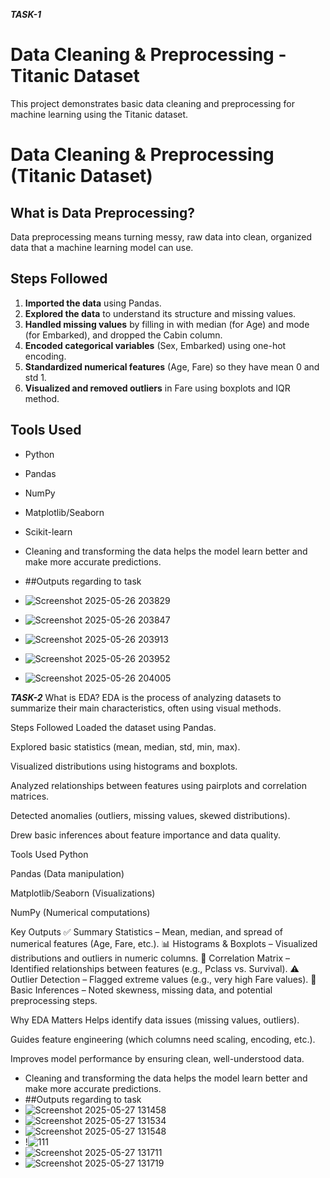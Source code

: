 *****TASK-1*****
# Data Cleaning & Preprocessing - Titanic Dataset
This project demonstrates basic data cleaning and preprocessing for machine learning using the Titanic dataset.
# Data Cleaning & Preprocessing (Titanic Dataset)

## What is Data Preprocessing?
Data preprocessing means turning messy, raw data into clean, organized data that a machine learning model can use.

## Steps Followed
1. **Imported the data** using Pandas.
2. **Explored the data** to understand its structure and missing values.
3. **Handled missing values** by filling in with median (for Age) and mode (for Embarked), and dropped the Cabin column.
4. **Encoded categorical variables** (Sex, Embarked) using one-hot encoding.
5. **Standardized numerical features** (Age, Fare) so they have mean 0 and std 1.
6. **Visualized and removed outliers** in Fare using boxplots and IQR method.

## Tools Used
- Python
- Pandas
- NumPy
- Matplotlib/Seaborn
- Scikit-learn

- Cleaning and transforming the data helps the model learn better and make more accurate predictions.
- ##Outputs regarding to task
- ![Screenshot 2025-05-26 203829](https://github.com/user-attachments/assets/913dfdf7-ffd6-4f57-8473-17a594b5a933)
- ![Screenshot 2025-05-26 203847](https://github.com/user-attachments/assets/b840dc7d-07e1-4030-b669-caa4df8f38e5)
- ![Screenshot 2025-05-26 203913](https://github.com/user-attachments/assets/98178323-b81f-4082-8846-fd7165b9af28)
- ![Screenshot 2025-05-26 203952](https://github.com/user-attachments/assets/9bf0f0a8-694e-4a35-ad62-39ce4d45bab2)
- ![Screenshot 2025-05-26 204005](https://github.com/user-attachments/assets/404a6840-826b-4961-8b55-5b941bf772f3)

*****TASK-2*****
What is EDA?
EDA is the process of analyzing datasets to summarize their main characteristics, often using visual methods.

Steps Followed
Loaded the dataset using Pandas.

Explored basic statistics (mean, median, std, min, max).

Visualized distributions using histograms and boxplots.

Analyzed relationships between features using pairplots and correlation matrices.

Detected anomalies (outliers, missing values, skewed distributions).

Drew basic inferences about feature importance and data quality.

Tools Used
Python

Pandas (Data manipulation)

Matplotlib/Seaborn (Visualizations)

NumPy (Numerical computations)

Key Outputs
✅ Summary Statistics – Mean, median, and spread of numerical features (Age, Fare, etc.).
📊 Histograms & Boxplots – Visualized distributions and outliers in numeric columns.
🔗 Correlation Matrix – Identified relationships between features (e.g., Pclass vs. Survival).
⚠️ Outlier Detection – Flagged extreme values (e.g., very high Fare values).
📝 Basic Inferences – Noted skewness, missing data, and potential preprocessing steps.

Why EDA Matters
Helps identify data issues (missing values, outliers).

Guides feature engineering (which columns need scaling, encoding, etc.).

Improves model performance by ensuring clean, well-understood data.

- Cleaning and transforming the data helps the model learn better and make more accurate predictions.
- ##Outputs regarding to task
- ![Screenshot 2025-05-27 131458](https://github.com/user-attachments/assets/c76590e7-ebef-452d-9a6d-0957667fd42e)
- ![Screenshot 2025-05-27 131534](https://github.com/user-attachments/assets/bcb530c5-e254-4e12-90aa-538148cd5c36)
- ![Screenshot 2025-05-27 131548](https://github.com/user-attachments/assets/6c48b3a8-d18f-4e0b-81b5-333433ec4714)
- !![111](https://github.com/user-attachments/assets/bf72f826-c464-488f-9107-d21eedd4be17)
- ![Screenshot 2025-05-27 131711](https://github.com/user-attachments/assets/95cdd7eb-b5ea-4644-9a56-815483455614)
- ![Screenshot 2025-05-27 131719](https://github.com/user-attachments/assets/334533ab-0dbf-48fb-990b-79425ced5ecc)







